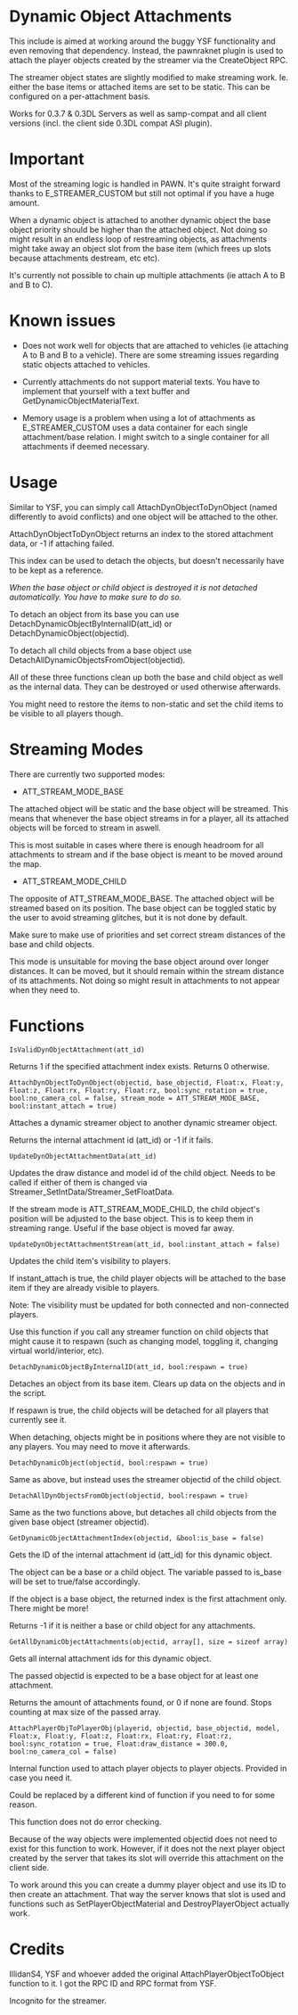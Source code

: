 # Dynamic Object Attachments

This include is aimed at working around the buggy YSF functionality and even removing that dependency. Instead, the pawnraknet plugin is used to attach the player objects created by the streamer via the CreateObject RPC.

The streamer object states are slightly modified to make streaming work. Ie. either the base items or attached items are set to be static. This can be configured on a per-attachment basis.

Works for 0.3.7 & 0.3DL Servers as well as samp-compat and all client versions (incl. the client side 0.3DL compat ASI plugin).

# Important

Most of the streaming logic is handled in PAWN. It's quite straight forward thanks to E_STREAMER_CUSTOM but still not optimal if you have a huge amount.

When a dynamic object is attached to another dynamic object the base object priority should be higher than the attached object.
Not doing so might result in an endless loop of restreaming objects, as attachments might take away an object slot from the base item (which frees up slots because attachments destream, etc etc).

It's currently not possible to chain up multiple attachments (ie attach A to B and B to C).

# Known issues

- Does not work well for objects that are attached to vehicles (ie attaching A to B and B to a vehicle). There are some streaming issues regarding static objects attached to vehicles.

- Currently attachments do not support material texts. You have to implement that yourself with a text buffer and GetDynamicObjectMaterialText.

- Memory usage is a problem when using a lot of attachments as E_STREAMER_CUSTOM uses a data container for each single attachment/base relation. I might switch to a single container for all attachments if deemed necessary.

# Usage

Similar to YSF, you can simply call AttachDynObjectToDynObject (named differently to avoid conflicts) and one object will be attached to the other.

AttachDynObjectToDynObject returns an index to the stored attachment data, or -1 if attaching failed.

This index can be used to detach the objects, but doesn't necessarily have to be kept as a reference.

*When the base object or child object is destroyed it is not detached automatically. You have to make sure to do so.*

To detach an object from its base you can use DetachDynamicObjectByInternalID(att_id) or DetachDynamicObject(objectid).

To detach all child objects from a base object use DetachAllDynamicObjectsFromObject(objectid).

All of these three functions clean up both the base and child object as well as the internal data. They can be destroyed or used otherwise afterwards.

You might need to restore the items to non-static and set the child items to be visible to all players though.

# Streaming Modes

There are currently two supported modes:

- ATT_STREAM_MODE_BASE

The attached object will be static and the base object will be streamed. This means that whenever the base object streams in for a player, all its attached objects will be forced to stream in aswell.

This is most suitable in cases where there is enough headroom for all attachments to stream and if the base object is meant to be moved around the map.

- ATT_STREAM_MODE_CHILD

The opposite of ATT_STREAM_MODE_BASE. The attached object will be streamed based on its position. The base object can be toggled static by the user to avoid streaming glitches, but it is not done by default.

Make sure to make use of priorities and set correct stream distances of the base and child objects.

This mode is unsuitable for moving the base object around over longer distances. It can be moved, but it should remain within the stream distance of its attachments. Not doing so might result in attachments to not appear when they need to.

# Functions

``` IsValidDynObjectAttachment(att_id) ```

Returns 1 if the specified attachment index exists. Returns 0 otherwise.

``` AttachDynObjectToDynObject(objectid, base_objectid, Float:x, Float:y, Float:z, Float:rx, Float:ry, Float:rz, bool:sync_rotation = true, bool:no_camera_col = false, stream_mode = ATT_STREAM_MODE_BASE, bool:instant_attach = true) ```

Attaches a dynamic streamer object to another dynamic streamer object.

Returns the internal attachment id (att_id) or -1 if it fails.

``` UpdateDynObjectAttachmentData(att_id) ```

Updates the draw distance and model id of the child object. Needs to be called if either of them is changed via Streamer_SetIntData/Streamer_SetFloatData.

If the stream mode is ATT_STREAM_MODE_CHILD, the child object's position will be adjusted to the base object. This is to keep them in streaming range.
Useful if the base object is moved far away.

``` UpdateDynObjectAttachmentStream(att_id, bool:instant_attach = false) ```

Updates the child item's visibility to players.

If instant_attach is true, the child player objects will be attached to the base item if they are already visible to players.

Note: The visibility must be updated for both connected and non-connected players.

Use this function if you call any streamer function on child objects that might cause it to respawn (such as changing model, toggling it, changing virtual world/interior, etc).

``` DetachDynamicObjectByInternalID(att_id, bool:respawn = true) ```

Detaches an object from its base item. Clears up data on the objects and in the script.

If respawn is true, the child objects will be detached for all players that currently see it.

When detaching, objects might be in positions where they are not visible to any players. You may need to move it afterwards.

``` DetachDynamicObject(objectid, bool:respawn = true) ```

Same as above, but instead uses the streamer objectid of the child object.

``` DetachAllDynObjectsFromObject(objectid, bool:respawn = true) ```

Same as the two functions above, but detaches all child objects from the given base object (streamer objectid).

``` GetDynamicObjectAttachmentIndex(objectid, &bool:is_base = false) ```

Gets the ID of the internal attachment id (att_id) for this dynamic object.

The object can be a base or a child object. The variable passed to is_base will be set to true/false accordingly.

If the object is a base object, the returned index is the first attachment only. There might be more!

Returns -1 if it is neither a base or child object for any attachments.

``` GetAllDynamicObjectAttachments(objectid, array[], size = sizeof array) ```

Gets all internal attachment ids for this dynamic object.

The passed objectid is expected to be a base object for at least one attachment.

Returns the amount of attachments found, or 0 if none are found. Stops counting at max size of the passed array.

``` AttachPlayerObjToPlayerObj(playerid, objectid, base_objectid, model, Float:x, Float:y, Float:z, Float:rx, Float:ry, Float:rz, bool:sync_rotation = true, Float:draw_distance = 300.0, bool:no_camera_col = false) ```

Internal function used to attach player objects to player objects. Provided in case you need it.

Could be replaced by a different kind of function if you need to for some reason.

This function does not do error checking. 

Because of the way objects were implemented objectid does not need to exist for this function to work.
However, if it does not the next player object created by the server that takes its slot will override this attachment on the client side.

To work around this you can create a dummy player object and use its ID to then create an attachment. That way the server knows that slot is used and functions such as SetPlayerObjectMaterial and DestroyPlayerObject actually work.

# Credits

IllidanS4, YSF and whoever added the original AttachPlayerObjectToObject function to it. I got the RPC ID and RPC format from YSF.

Incognito for the streamer.



